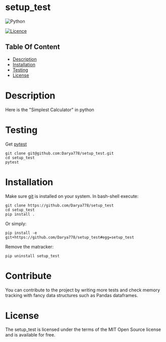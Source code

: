 # setup_test


![Python](https://img.shields.io/badge/python-3670A0?style=for-the-badge&logo=python&logoColor=ffdd54)

[![Licence](https://img.shields.io/github/license/Ileriayo/markdown-badges?style=for-the-badge)](./LICENSE)


## Table Of Content

- [Description](#description)
- [Installation](#installation)
- [Testing](#Testing)
- [License](#license)


# Description

Here is the "Simplest Calculator" in python

# Testing 

Get [pytest](https://docs.pytest.org/en/7.2.x/)

    git clone git@github.com:Darya778/setup_test.git
    cd setup_test
    pytest

# Installation

Make sure [git](https://git-scm.com/) is installed on your system. In bash-shell execute:

    git clone https://github.com/Darya778/setup_test
    cd setup_test
    pip install .

Or simply:

    pip install -e git+https://github.com/Darya778/setup_test#egg=setup_test
    
Remove the matracker:

    pip uninstall setup_test

# Contribute

You can contribute to the project by writing more tests and check memory tracking with fancy data structures such as Pandas dataframes.

# License

The setup_test is licensed under the terms of the MIT Open Source license and is available for free.

